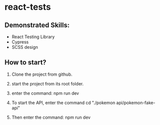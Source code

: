 # react-tests

## Demonstrated Skills:
  - React Testing Library
  - Cypress
  - SCSS design



## How to start?

1. Clone the project from github. 

2. start the project from its root folder.

3. enter the command: npm run dev

4. To start the API, enter the command cd "./pokemon api/pokemon-fake-api"

5. Then enter the command: npm run dev

